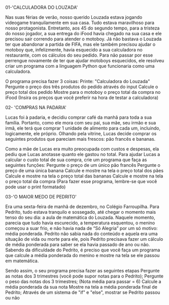 01-'CALCULADORA DO LOUZADA'

Nas suas férias de verão, nosso querido Louzada estava jogando videogame tranquilamente em sua casa. Tudo estava maravilhoso para nosso protagonista. Entretanto, aos 45 do segundo tempo, para a tristeza do nosso jogador, a sua entrega do iFood havia chegado na sua casa e ele precisou sair correndo para atender o motoboy. Já não bastava o Louzada ter que abandonar a partida de FIFA, mas ele também precisou ajudar o motoboy que, infelizmente, havia esquecido a sua calculadora no restaurante, com os cálculos do seu pedido. 
Para não passar por esse perrengue novamente de ter que ajudar motoboys esquecidos, ele resolveu criar um programa com a linguagem Python que funcionaria como uma calculadora. 

O programa precisa fazer 3 coisas:
Printe: "Calculadora do Louzada"
Pergunte o preço dos três produtos do pedido através do input
Calcule o preço total dos pedido
Mostre para o motoboy o preço total da compra no iFood
(Insira os preços que você preferir na hora de testar a calculadora)


02- 'COMPRAS NA PADARIA'

Lucas foi à padaria, e decidiu comprar café da manhã para toda a sua família. Portanto, como ele mora com seu pai, sua mãe, seu irmão e sua irmã, ele terá que comprar 1 unidade de alimento para cada um, incluindo, logicamente, ele próprio. Olhando pela vitrine, Lucas decide comprar os seguintes produtos que pareciam mais frescos: pão francês e bananas.

Como a mãe de Lucas era muito preocupada com custos e despesas, ela pediu que Lucas anotasse quanto ele gastou no total. 
Para ajudar Lucas a calcular o custo total de sua compra, crie um programa que faça as seguintes funções:
Pergunte o preço de um único pão francês
Pergunte o preço de uma única banana
Calcule e mostre na tela o preço total dos pães
Calcule e mostre na tela o preço total das bananas
Calcule e mostre na tela o preço total da compra 
(Para fazer esse programa, lembre-se que você pode usar o print formatado​)

03-'O MAIOR MEDO DE PEDRITO'

Era uma sexta-feira de manhã de dezembro, no Colégio Farroupilha. Para Pedrito, tudo estava tranquilo e sossegado, até chegar o momento mais tenso do seu dia: a aula de matemática do Louzada. Naquele momento, parecia que tudo havia escurecido, a temperatura esquentou, o menino começou a suar frio, e não havia nada de “Só Alegria” por um só motivo: média ponderada. Pedrito não sabia nada do conteúdo e aquela era uma situação de vida ou morte para ele, pois Pedrito precisava fazer um cálculo de média ponderada para saber se ela havia passado de ano ou não. Sabendo da dificuldade do Pedrito, é preciso que você faça um programa que calcule a média ponderada do menino e mostre na tela se ele passou em matemática.

Sendo assim, o seu programa precisa fazer as seguintes etapas 
Pergunte as notas dos 3 trimestres
(você pode supor notas para o Pedrito);
Pergunte o peso das notas dos 3 trimestres;
(Nota média para passar = 6)
Calcule a média ponderada da sua nota
Mostre na tela a média ponderada final de Pedrito;
Através de um sistema de "if" e "else", mostrar se Pedrito passou ou não
​

